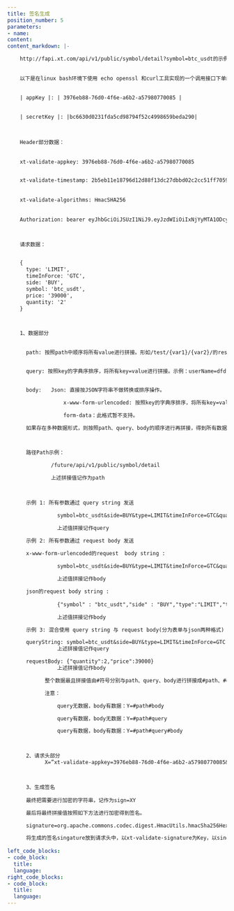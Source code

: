```yaml
---
title: 签名生成
position_number: 5
parameters:
- name:
content:
content_markdown: |-

    http://fapi.xt.com/api/v1/public/symbol/detail?symbol=btc_usdt的示例
    
    
    以下是在linux bash环境下使用 echo openssl 和curl工具实现的一个调用接口下单的示例 appkey、secret仅供示范：
    
    
    | appKey |: | 3976eb88-76d0-4f6e-a6b2-a57980770085 |
    

    | secretKey |: |bc6630d0231fda5cd98794f52c4998659beda290|
    


    Header部分数据：
    
    
    xt-validate-appkey: 3976eb88-76d0-4f6e-a6b2-a57980770085


    xt-validate-timestamp: 2b5eb11e18796d12d88f13dc27dbbd02c2cc51ff7059765ed9821957d82bb4d9
    
    
    xt-validate-algorithms: HmacSHA256
    
    
    Authorization: bearer eyJhbGciOiJSUzI1NiJ9.eyJzdWIiOiIxNjYyMTA1ODcyNyIsInNjb3BlIjoiYXV0aCIsImlzcyI6Inh0LmNvbSIsImxhc3RBdXRoVGltZSI6MTY0NDgwNjEyNjE0OSwidXNlck5hbWUiOiIxNjYyMTA1ODcyNyIsImV4cCI6MTY0NDg5MjUyNiwidXNlcklkIjoxMzEwNzN9.vi2Cvc1BlYOKTdR6OrK1d89K9Je6DVLkJXSd2QEN7c6N11AmeIymhoLccqz6vflkC-c7eoFswutonGom375pxVX3gjnYomMi5-IbxpTL0Bys2tQ2xI7rhrbMIADBXL0G2CpCYLyZdapn3RxNScgQyJhI5ulupdXTx7tspeYDHfA



    请求数据：


    {
      type: 'LIMIT',
      timeInForce: 'GTC',
      side: 'BUY',
      symbol: 'btc_usdt',
      price: '39000',
      quantity: '2'
    }



    1、数据部分

    
      path: 按照path中顺序将所有value进行拼接。形如/test/{var1}/{var2}/的restful路径将按填入的实际参数后路径拼接，示例：/sign/test/bb/aa


      query: 按照key的字典序排序，将所有key=value进行拼接。示例：userName=dfdfdf&password=ggg


      body:   Json: 直接按JSON字符串不做转换或排序操作。

                  x-www-form-urlencoded: 按照key的字典序排序，将所有key=value进行拼接，示例:userName=dfdfdf&password=ggg　

                  form-data：此格式暂不支持。

      如果存在多种数据形式，则按照path、query、body的顺序进行再拼接，得到所有数据的拼接值。



      路径Path示例：

              /future/api/v1/public/symbol/detail

              上述拼接值记作为path



      示例 1: 所有参数通过 query string 发送 

                symbol=btc_usdt&side=BUY&type=LIMIT&timeInForce=GTC&quantity=1&price=0.1

                上述值拼接记作query

      示例 2: 所有参数通过 request body 发送

      x-www-form-urlencoded的request  body string :
      
                symbol=btc_usdt&side=BUY&type=LIMIT&timeInForce=GTC&quantity=1&price=0.1

                上述值拼接记作body

      json的request body string :
      
                {"symbol" : "btc_usdt","side" : "BUY","type":"LIMIT","timeInForce":"GTC","quantity":2,"price":39000}

                上述值拼接记作body

      示例 3: 混合使用 query string 与 request body(分为表单与json两种格式)

      queryString: symbol=btc_usdt&side=BUY&type=LIMIT&timeInForce=GTC
                上述拼接值记作query

      requestBody: {"quantity":2,"price":39000}
                上述拼接值记作body

            整个数据最且拼接值由#符号分别与path、query、body进行拼接成#path、#query、#body，最终拼接值记作为Y=#path#query#body。

            注意：

                query无数据，body有数据：Y=#path#body

                query有数据，body无数据：Y=#path#query

                query有数据，body有数据：Y=#path#query#body



      2、请求头部分
            X=”xt-validate-appkey=3976eb88-76d0-4f6e-a6b2-a57980770085&xt-validate-timestamp=1641446237201”



      3、生成签名
      
      最终把需要进行加密的字符串，记作为sign=XY

      最后将最终拼接值按照如下方法进行加密得到签名。

      signature=org.apache.commons.codec.digest.HmacUtils.hmacSha256Hex(secretkey, sign);

      将生成的签名singature放到请求头中，以xt-validate-signature为Key，以singature为值。
      
left_code_blocks:
- code_block:
  title:
  language:
right_code_blocks:
- code_block:
  title:
  language:
---
```

